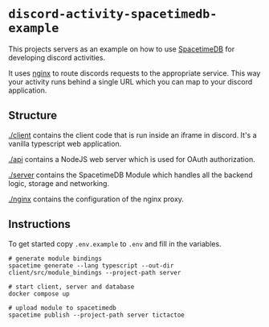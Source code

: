 # `discord-activity-spacetimedb-example`

This projects servers as an example on how to use [SpacetimeDB](https://github.com/clockworklabs/SpacetimeDB) for developing discord activities.

It uses [nginx](https://nginx.org/) to route discords requests to the appropriate service. This way your activity runs behind a single URL which you can map to your discord application.

## Structure 

[./client](./client) contains the client code that is run inside an iframe in discord. It's a vanilla typescript web application.

[./api](./api) contains a NodeJS web server which is used for OAuth authorization.

[./server](./server) contains the SpacetimeDB Module which handles all the backend logic, storage and networking.

[./nginx](./nginx) contains the configuration of the nginx proxy.


## Instructions
To get started copy `.env.example` to `.env` and fill in the variables.
```shell
# generate module bindings
spacetime generate --lang typescript --out-dir client/src/module_bindings --project-path server

# start client, server and database
docker compose up

# upload module to spacetimedb
spacetime publish --project-path server tictactoe
```